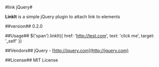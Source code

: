 #link jQuery#

**LinkIt** is a simple jQuery plugin to attach link to elements

##version##
0.2.0

##Usage##
    $('span').linkIt({
               href: 'http://test.com',
               text: 'click me',
               target: '_self'
            })
   
##Vendors##
jQuery - [http://jquery.com](http://jquery.com)

##License##
MIT License